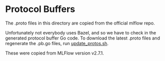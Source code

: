 # Protocol Buffers

The .proto files in this directory are copied from the official mlflow repo.

Unfortunately not everybody uses Bazel, and so we have to check in the generated
protocol buffer Go code.
To download the latest .proto files and regenerate the .pb.go files, run
[update_protos.sh](/tools/update_protos.sh).

These were copied from MLFlow version v2.7.1.
